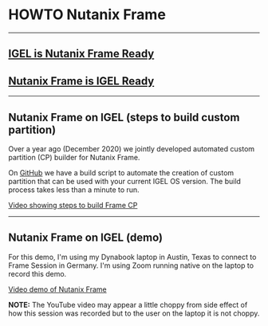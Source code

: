 # HOWTO Nutanix Frame

-----

## [IGEL is Nutanix Frame Ready](https://www.nutanix.com/partners/technology-alliances/igel)

## [Nutanix Frame is IGEL Ready](https://www.igel.com/ready/showcase-partners/nutanix-frame/)

-----

## Nutanix Frame on IGEL (steps to build custom partition)

Over a year ago (December 2020) we jointly developed automated custom partition (CP) builder for Nutanix Frame.

On [GitHub](https://github.com/IGEL-Community/IGEL-Custom-Partitions/tree/master/CP_Source/Apps/Nutanix_Frame) we have a build script to automate the creation of custom partition that can be used with your current IGEL OS version. The build process takes less than a minute to run.

[Video showing steps to build Frame CP](https://raw.githubusercontent.com/IGEL-Community/IGEL-Docs-v02/main/docs/Docs/videos/HOWTO-Nutanix-Frame-Setup-01.mp4)

-----

## Nutanix Frame on IGEL (demo)

For this demo, I'm using my Dynabook laptop in Austin, Texas to connect to Frame Session in Germany. I'm using Zoom running native on the laptop to record this demo.

[Video demo of Nutanix Frame](https://raw.githubusercontent.com/IGEL-Community/IGEL-Docs-v02/main/docs/Docs/videos/HOWTO-Nutanix-Frame-Setup-02.mp4)

**NOTE:** The YouTube video may appear a little choppy from side effect of how this session was recorded but to the user on the laptop it is not choppy.
